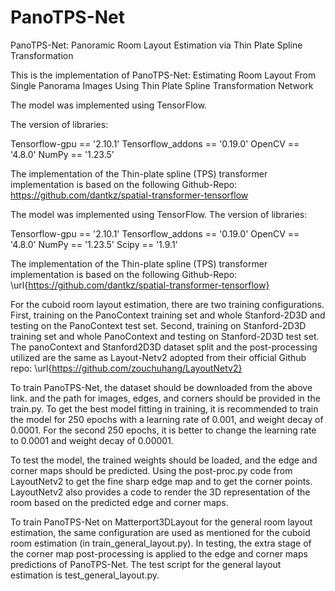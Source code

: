 # PanoTPS-Net
PanoTPS-Net: Panoramic Room Layout Estimation via Thin Plate Spline Transformation

This is the implementation of PanoTPS-Net: Estimating Room Layout From Single Panorama Images Using Thin Plate Spline Transformation Network

The model was implemented using TensorFlow.

The version of libraries:

Tensorflow-gpu == '2.10.1'
Tensorflow_addons == '0.19.0'
OpenCV == '4.8.0'
NumPy == '1.23.5'

The implementation of the Thin-plate spline (TPS) transformer implementation is based on the following Github-Repo:
https://github.com/dantkz/spatial-transformer-tensorflow

The model was implemented using TensorFlow.
The version of libraries:

Tensorflow-gpu == '2.10.1'
Tensorflow\_addons == '0.19.0'
OpenCV == '4.8.0'
NumPy == '1.23.5'
Scipy == '1.9.1'


The implementation of the Thin-plate spline (TPS) transformer implementation is based on the following Github-Repo:
\url{https://github.com/dantkz/spatial-transformer-tensorflow}

For the cuboid room layout estimation, there are two training configurations. First, training on the PanoContext training set and whole Stanford-2D3D and testing on the PanoContext test set. Second, training on Stanford-2D3D training set and whole PanoContext and testing on Stanford-2D3D test set.
The panoContext and Stanford2D3D dataset split and the post-processing utilized are the same as Layout-Netv2  adopted from their official Github repo:
\url{https://github.com/zouchuhang/LayoutNetv2}

To train PanoTPS-Net, the dataset should be downloaded from the above link. and the path for images, edges, and corners should be provided in the train.py.
To get the best model fitting in training, it is recommended to train the model for 250 epochs with a learning rate of 0.001, and weight decay of 0.0001. For the second 250 epochs, it is better to change the learning rate to 0.0001 and weight decay of 0.00001.

To test the model, the trained weights should be loaded, and the edge and corner maps should be predicted. Using the post-proc.py code from LayoutNetv2 to get the fine sharp edge map and to get the corner points. LayoutNetv2 also provides a code to render the 3D representation of the room based on the predicted edge and corner maps.

To train PanoTPS-Net on Matterport3DLayout for the general room layout estimation, the same configuration are used as mentioned for the cuboid room estimation (in train_general_layout.py). In testing, the extra stage of the corner map post-processing is applied to the edge and corner maps predictions of PanoTPS-Net. The test script for the general layout estimation is test_general_layout.py.
